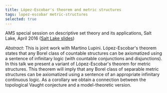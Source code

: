 ```yaml
---
title: López-Escobar's theorem and metric structures
tags: lopez-escobar metric-structures
selected: true
---
```


AMS special session on descriptive set theory and its applications, Salt Lake, April 2016 ([Salt Lake slides](https://drive.google.com/file/d/1EhENz6yxVY52-TwNJqZYH-vym00I1LTi/view?usp=sharing))<!--more-->

*Abstract*: This is joint work with Martino Lupini. López-Escobar's theorem states that any Borel class of countable structures can be axiomatized using a sentence of infinitary logic (with countable conjunctions and disjunctions). In this talk we present a variant of López-Escobar's theorem for metric structures. This theorem will imply that any Borel class of separable metric structures can be axiomatized using a sentence of an appropriate infinitary continuous logic. As a corollary we obtain a connection between the topological Vaught conjecture and a model-theoretic version.

